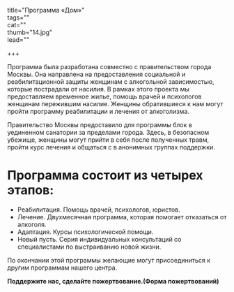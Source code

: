 title="Программа «Дом»"  
tags=""  
cat=""  
thumb="14.jpg"  
lead=""  

+++

Программа была разработана совместно с правительством города Москвы. Она направлена на предоставления социальной и реабилитационной защиты женщинам с алкогольной зависимостью, которые пострадали от насилия. В рамках этого проекта мы предоставляем временное жилье, помощь врачей и психологов женщинам пережившим насилие. Женщины обратившиеся к нам могут пройти программу реабилитации и лечения от алкоголизма.

Правительство Москвы предоставило для программы блок в уединенном санатории за пределами города. Здесь, в безопасном убежище, женщины могут прийти в себя после полученных травм, пройти курс лечения и общаться с в анонимных группах поддержки.

 # Программа состоит из четырех этапов: #

* Реабилитация. Помощь врачей, психологов, юристов.
* Лечение. Двухмесячная программа, которая помогает отказаться от алкоголя.
* Адаптация. Курсы психологической помощи.
* Новый пусть. Серия индивидуальных консультаций со специалистами по выстраиванию новой жизни.

По окончании этой программы желающие могут присоединиться к другим программам нашего центра.

**Поддержите нас, сделайте пожертвование.(Форма пожертвований)**
